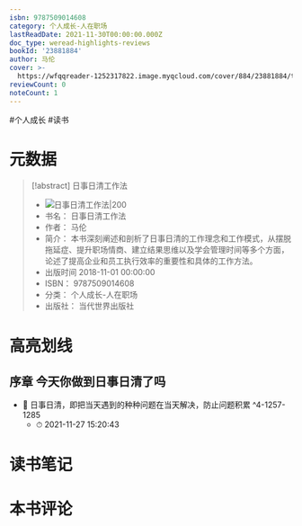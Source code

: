 ```yaml
---
isbn: 9787509014608
category: 个人成长-人在职场
lastReadDate: 2021-11-30T00:00:00.000Z
doc_type: weread-highlights-reviews
bookId: '23881884'
author: 马伦
cover: >-
  https://wfqqreader-1252317822.image.myqcloud.com/cover/884/23881884/t7_23881884.jpg
reviewCount: 0
noteCount: 1
---
```

#个人成长 #读书
# 元数据
> [!abstract] 日事日清工作法
> - ![ 日事日清工作法|200](https://wfqqreader-1252317822.image.myqcloud.com/cover/884/23881884/t7_23881884.jpg)
> - 书名： 日事日清工作法
> - 作者： 马伦
> - 简介： 本书深刻阐述和剖析了日事日清的工作理念和工作模式，从摆脱拖延症、提升职场情商、建立结果思维以及学会管理时间等多个方面，论述了提高企业和员工执行效率的重要性和具体的工作方法。
> - 出版时间 2018-11-01 00:00:00
> - ISBN： 9787509014608
> - 分类： 个人成长-人在职场
> - 出版社： 当代世界出版社

# 高亮划线

## 序章 今天你做到日事日清了吗


- 📌 日事日清，即把当天遇到的种种问题在当天解决，防止问题积累 ^4-1257-1285
    - ⏱ 2021-11-27 15:20:43 
# 读书笔记

# 本书评论
